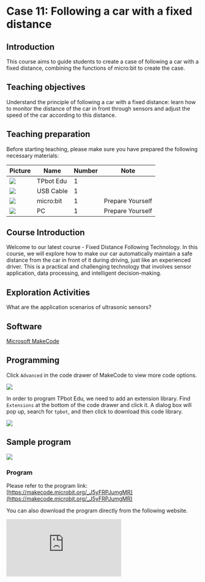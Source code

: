 ﻿---
sidebar_position: 11
sidebar_label: Following a car with a fixed distance
---

# Case 11: Following a car with a fixed distance

## Introduction

This course aims to guide students to create a case of following a car with a fixed distance, combining the functions of micro:bit to create the case.

## Teaching objectives

Understand the principle of following a car with a fixed distance: learn how to monitor the distance of the car in front through sensors and adjust the speed of the car according to this distance.

## Teaching preparation

Before starting teaching, please make sure you have prepared the following necessary materials:

| Picture | Name | Number | Note |
|---|---|---|---|
| ![](https://wiki-media-ef.oss-cn-hongkong.aliyuncs.com/docs/microbit/microbit-smart-car/microbit-tpbot-edu/TPBot_tianpeng_edu.png)| TPbot Edu | 1 |   |
| ![](https://wiki-media-ef.oss-cn-hongkong.aliyuncs.com/docs/microbit/interesting-case/cutebot-fun-football-game-kit/cases-libraries/images/USB-data-cable.png) | USB Cable | 1 |   |
| ![](https://wiki-media-ef.oss-cn-hongkong.aliyuncs.com/docs/microbit/interesting-case/cutebot-fun-football-game-kit/cases-libraries/images/microbit.png) | micro:bit | 1 | Prepare Yourself |
| ![](https://wiki-media-ef.oss-cn-hongkong.aliyuncs.com/docs/microbit/interesting-case/cutebot-fun-football-game-kit/cases-libraries/images/pc.png) | PC | 1 | Prepare Yourself |

## Course Introduction

Welcome to our latest course - Fixed Distance Following Technology. In this course, we will explore how to make our car automatically maintain a safe distance from the car in front of it during driving, just like an experienced driver. This is a practical and challenging technology that involves sensor application, data processing, and intelligent decision-making.

## Exploration Activities

What are the application scenarios of ultrasonic sensors?

## Software

[Microsoft MakeCode](https://makecode.microbit.org/#)

## Programming

Click `Advanced` in the code drawer of MakeCode to view more code options.

![](https://wiki-media-ef.oss-cn-hongkong.aliyuncs.com/docs/microbit/interesting-case/classroom-science-pack/images/classroom-science-pack-add-extensions-02.png)

In order to program TPbot Edu, we need to add an extension library. Find `Extensions` at the bottom of the code drawer and click it. A dialog box will pop up, search for `tpbot`, and then click to download this code library.

![](https://wiki-media-ef.oss-cn-hongkong.aliyuncs.com/docs/microbit/microbit-smart-car/microbit-tpbot/images/TPBot_tianpeng_case_01_03.png)

## Sample program

![](https://wiki-media-ef.oss-cn-hongkong.aliyuncs.com/i18n/en/docusaurus-plugin-content-docs/current/microbit/microbit-smart-car/microbit-tpbot-edu/TPBot_tianpeng_edu_case_11_07.png)

### Program

Please refer to the program link: [https://makecode.microbit.org/_J5yFRPJumgMR](https://makecode.microbit.org/_J5yFRPJumgMR)

You can also download the program directly from the following website.

<div
    style={{
        position: 'relative',
        paddingBottom: '60%',
        overflow: 'hidden',
    }}
>
    <iframe
        src="https://makecode.microbit.org/_J5yFRPJumgMR"
        frameborder="0"
        sandbox="allow-popups allow-forms allow-scripts allow-same-origin"
        style={{
            position: 'absolute',
            width: '100%',
            height: '100%',
        }}
    />
</div>


## Conclusion

The car automatically maintains the distance from the car in front.

## Extended knowledge

**Application of ultrasonic sensors in life**
Ultrasonic sensors have been widely used in various fields due to their non-contact measurement, high accuracy, and fast response. The following are some examples of the application of ultrasonic sensors in life:

1. Automobile assisted driving system
Ultrasonic sensors are widely used in automobile assisted driving systems, such as reversing radar. They help drivers perceive the surrounding environment through multiple probes installed around the vehicle, provide blind spot detection, and remind drivers when someone is in the blind spot.

2. Industrial automation
In the field of industrial automation, ultrasonic sensors are used to detect the position and distance of products to ensure the accuracy and safety of the production process, including material handling and positioning control on assembly lines.

3. Liquid level monitoring
Ultrasonic sensors are suitable for real-time monitoring of liquid height in various storage tanks, and are widely used in liquid level monitoring of reservoirs, water tanks, and chemical tanks.

4. Smart home
Ultrasonic sensors are also widely used in smart homes, such as automatic doors, smart trash cans, and anti-theft systems, providing a convenient and safe home environment.
